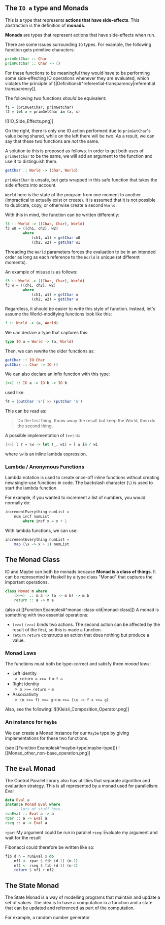 ## The `IO a` type and Monads
This is a type that represents **actions that have side-effects**. This abstraction is the definition of **monads**.

**Monads** are types that represent actions that have side-effects when run.


There are some issues surrounding `IO` types. For example, the following function gets primitive characters:
```haskell
primGetChar :: Char
primPutChar :: Char -> ()
```

For these functions to be meaningful they would have to be performing some side-effecting IO operations whenever they are evaluated, which violates the principle of [[Definitions#^referential-transparency|referential transparency]].

The following two functions *should* be equivalent:
```haskell
f1 = (primGetChar, primGetChar)
f2 = let x = primGetChar in (x, x)
```
![[IO_Side_Effects.png]]

On the right, there is only one IO action performed due to `primGetChar`'s value being shared, while on the left there will be two. As a result, we can say that these two functions are *not* the same.

A solution to this is proposed as follows.
In order to get both uses of `primGetChar` to be the same, we will add an argument to the function and use it to distinguish them.
```haskell
getChar :: World -> (Char, World)
```
`primGetChar` is unsafe, but gets wrapped in this safe function that takes the side effects into account.

`World` here is the state of the program from one moment to another (impractical to actually exist or create). It is assumed that it is not possible to duplicate, copy, or otherwise create a second `World`.

With this in mind, the function can be written differently:
```haskell
f3 :: World -> ((Char, Char), World)
f3 w0 = ((ch1, ch2), w2)
		where
			(ch1, w1) = getChar w0
			(ch2, w2) = getChar w1
```
Threading the `World` parameters forces the evaluation to be in an intended order as long as each reference to the `World` is unique (at different moments).

An example of misuse is as follows:
```haskell
f3 :: World -> ((Char, Char), World)
f3 w = ((ch1, ch2), w2)
		where
			(ch1, w1) = getChar w
			(ch2, w2) = getChar w
```

Regardless, it should be easier to write this style of function. Instead, let's assume the World-modifying functions look like this:
```haskell
f :: World -> (a, World)
```
We can declare a type that captures this:
```haskell
type IO a = World -> (a, World)
```

Then, we can rewrite the older functions as:
```haskell
getChar :: IO Char
putChar :: Char -> IO ()
```

We can also declare an infix function with this type:
```haskell
(>>) :: IO a -> IO b -> IO b
```
used like:
```haskell
f4 = (putChar 'a') >> (putChar 'b')
```
This can be read as:
> Do the first thing, throw away the result but keep the World, then do the second thing.

A possible implementation of `(>>)` is:
```haskell
(>>) l r = \w -> let (_, w1) = l w in r w1
```
where `\w` is an inline lambda expression.

### Lambda / Anonymous Functions
Lambda notation is used to create once-off inline functions without creating new single-use functions in code. The backslash character (`\`) is used to start the lambda function.

For example, if you wanted to increment a list of numbers, you would normally do:
```haskell
incrementEverything numList = 
	num incf numList
		where incf x = x + 1
```

With lambda functions, we can use:
```haskell
incrementEverything numList = 
	map (\x -> x + 1) numList
```
## The Monad Class
IO and Maybe can both be monads because **Monad is a class of things**. It can be represented in Haskell by a type class "Monad" that captures the important operations.

```haskell
class Monad m where
	(>>=)  :: m a -> (a -> m b) -> m b
	return :: a -> m a
```
(also at [[Function Examples#^monad-class-old|monad-class]])
A monad is something with two essential operations:
- `(>>=)`
	`(>>=)` binds two actions. The second action can be affected by the result of the first, so this is made a function.
- `return`
	`return` constructs an action that does nothing but produce a value.

### Monad Laws
The functions must both be type-correct and satisfy three *monad laws*:
- Left identity
	- `return a >>= f`              =            `f a`
- Right identity
	- `m >>= return`                  =            `m`
- Associativity
	- `(m >>= f) >>= g`             =             `m >>= (\x -> f x >>= g)`

Also, see the following:
![[Kleisli_Composition_Operator.png]]

### An instance for `Maybe`
We can create a Monad instance for our `Maybe` type by giving implementations for these two functions.

(see [[Function Examples#^maybe-type|maybe-type]])
![[Monad_other_non-base_operation.png]]

## The `Eval` Monad
The Control.Parallel library also has utilities that separate algorithm and evaluation strategy. This is all represented by a monad used for parallelism: Eval

```haskell
data Eval a 
instance Monad Eval where 
	-- lots of stuff here… 
runEval :: Eval a -> a 
rpar :: a -> Eval a 
rseq :: a -> Eval a
```

`rpar`: My argument could be run in parallel
`rseq`: Evaluate my argument and wait for the result

Fibonacci could therefore be written like so:
```haskell
fib d n = runEval $ do 
	nf1 <- rpar $ fib (d-1) (n-1) 
	nf2 <- rseq $ fib (d-1) (n-2) 
	return $ nf1 + nf2
```


## The State Monad
The State Monad is a way of modelling programs that maintain and update a set of values. The idea is to have a computation in a function and a state that can be updated and referenced as part of the computation.

For example, a random number generator